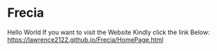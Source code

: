 # Frecia
Hello World If you want to visit the Website Kindly click the link Below:
https://lawrence2122.github.io/Frecia/HomePage.html
